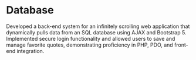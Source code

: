 # Database
Developed a back-end system for an infinitely scrolling web application that dynamically pulls data from an SQL database using AJAX and Bootstrap 5. Implemented secure login functionality and allowed users to save and manage favorite quotes, demonstrating proficiency in PHP, PDO, and front-end integration.  
